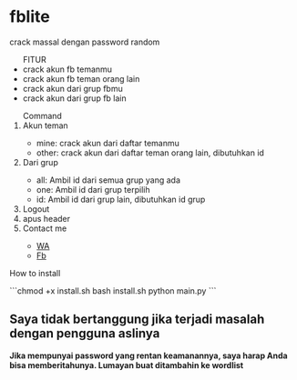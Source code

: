 # fblite
crack massal dengan password random
<ul>FITUR
<li>crack akun fb temanmu</li>
<li>crack akun fb teman orang lain</li>
<li>crack akun dari grup fbmu</li>
<li>crack akun dari grup fb lain</li>
</ul>

<ol>Command
<li>Akun teman</li><ul>
  <li>mine: crack akun dari daftar temanmu</li>
  <li>other: crack akun dari daftar teman orang lain, dibutuhkan id</li>
</ul>
<li>Dari grup</li><ul>
  <li>all: Ambil id dari semua grup yang ada</li>
  <li>one: Ambil id dari grup terpilih</li>
  <li>id: Ambil id dari grup lain, dibutuhkan id grup</li>
</ul>
<li>Logout</li>
<li>apus header</li>
<li>Contact me</li><ul>
  <li><a href="https://wa.me/62895640466851">WA</a></li>
  <li><a href="https://fb.me/mayat.mayat.58555">Fb</a></li>
</ul></ol>

<p>How to install</p>
```chmod +x install.sh
bash install.sh
python main.py ```

<h2>Saya tidak bertanggung jika terjadi masalah dengan pengguna aslinya</h2>

<b>Jika mempunyai password yang rentan keamanannya, saya harap Anda bisa memberitahunya. Lumayan buat ditambahin ke wordlist</b>
